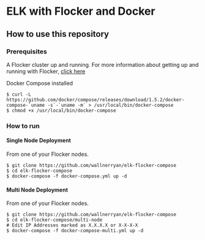 # ELK with Flocker and Docker

## How to use this repository

### Prerequisites

A Flocker cluster up and running. For more information about getting up and running with Flocker, [click here](https://docs.clusterhq.com/en/1.8.0/labs/installer-getstarted.html)

Docker Compose installed
```
$ curl -L https://github.com/docker/compose/releases/download/1.5.2/docker-compose-`uname -s`-`uname -m` > /usr/local/bin/docker-compose
$ chmod +x /usr/local/bin/docker-compose

```

### How to run

#### Single Node Deployment

From one of your Flocker nodes.

```
$ git clone https://github.com/wallnerryan/elk-flocker-compose
$ cd elk-flocker-compose
$ docker-compose -f docker-compose.yml up -d
```

#### Multi Node Deployment

From one of your Flocker nodes.

```
$ git clone https://github.com/wallnerryan/elk-flocker-compose
$ cd elk-flocker-compose/multi-node
# Edit IP Addresses marked as X.X.X.X or X-X-X-X
$ docker-compose -f docker-compose-multi.yml up -d
```
